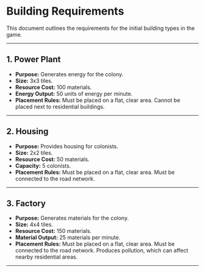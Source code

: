 # Building Requirements

This document outlines the requirements for the initial building types in the game.

---

## 1. Power Plant

*   **Purpose:** Generates energy for the colony.
*   **Size:** 3x3 tiles.
*   **Resource Cost:** 100 materials.
*   **Energy Output:** 50 units of energy per minute.
*   **Placement Rules:** Must be placed on a flat, clear area. Cannot be placed next to residential buildings.

---

## 2. Housing

*   **Purpose:** Provides housing for colonists.
*   **Size:** 2x2 tiles.
*   **Resource Cost:** 50 materials.
*   **Capacity:** 5 colonists.
*   **Placement Rules:** Must be placed on a flat, clear area. Must be connected to the road network.

---

## 3. Factory

*   **Purpose:** Generates materials for the colony.
*   **Size:** 4x4 tiles.
*   **Resource Cost:** 150 materials.
*   **Material Output:** 25 materials per minute.
*   **Placement Rules:** Must be placed on a flat, clear area. Must be connected to the road network. Produces pollution, which can affect nearby residential areas.

---
